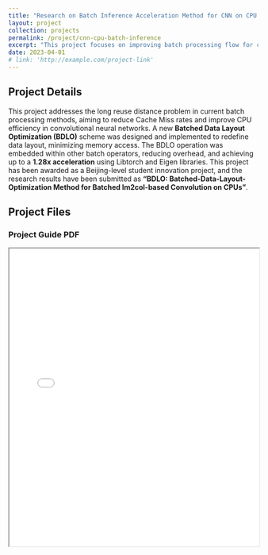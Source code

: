 ```yaml
---
title: "Research on Batch Inference Acceleration Method for CNN on CPU Platform"
layout: project
collection: projects
permalink: /project/cnn-cpu-batch-inference
excerpt: "This project focuses on improving batch processing flow for convolution and pooling operations in CNN, reducing Cache Miss rate, and enhancing CPU computational efficiency."
date: 2023-04-01
# link: 'http://example.com/project-link'
---
```


## Project Details

This project addresses the long reuse distance problem in current batch processing methods, aiming to reduce Cache Miss rates and improve CPU efficiency in convolutional neural networks. A new **Batched Data Layout Optimization (BDLO)** scheme was designed and implemented to redefine data layout, minimizing memory access. The BDLO operation was embedded within other batch operators, reducing overhead, and achieving up to a **1.28x acceleration** using Libtorch and Eigen libraries. This project has been awarded as a Beijing-level student innovation project, and the research results have been submitted as **“BDLO: Batched-Data-Layout-Optimization Method for Batched Im2col-based Convolution on CPUs”**.

## Project Files

<!-- ### Project Screenshot
![Project Screenshot](assets/images/project-screenshot.png) -->

### Project Guide PDF
<iframe src="../files/Research on Batch Inference Acceleration Method for CNN on CPU Platform/IEEE_Journals_and_Transactions.pdf" width="100%" height="600px">
    Your browser does not support PDF viewing. Please download the file <a href="../files/Research on Batch Inference Acceleration Method for CNN on CPU Platform/IEEE_Journals_and_Transactions.pdf">Click here to download the PDF</a>
</iframe>

<!-- ### Project Report DOCX
[Download Project Report (DOCX)](assets/files/project-report.docx)

### Project Video
<video width="100%" controls>
  <source src="{{ site.baseurl }}/assets/videos/project-video.mp4" type="video/mp4">
  Your browser does not support the video tag. Please download the video file <a href="{{ site.baseurl }}/assets/videos/project-video.mp4">Click here to download the video</a>.
</video>

### Source Code
[Download Source Code (ZIP)](assets/files/project-source-code.zip) -->

